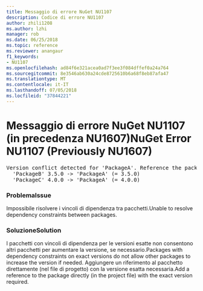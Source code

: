 ```yaml
---
title: Messaggio di errore NuGet NU1107
description: Codice di errore NU1107
author: zhili1208
ms.author: lzhi
manager: rob
ms.date: 06/25/2018
ms.topic: reference
ms.reviewer: anangaur
f1_keywords:
- NU1107
ms.openlocfilehash: ad84f6e321acea0ad7f3ee3f084dffef0a24a764
ms.sourcegitcommit: 8e3546ab630a24cde8725610b6a68f8eb87afa47
ms.translationtype: MT
ms.contentlocale: it-IT
ms.lasthandoff: 07/05/2018
ms.locfileid: "37844221"
---
```

# <a name="nuget-error-nu1107-previously-nu1607"></a><span data-ttu-id="d43b8-103">Messaggio di errore NuGet NU1107 (in precedenza NU1607)</span><span class="sxs-lookup"><span data-stu-id="d43b8-103">NuGet Error NU1107 (Previously NU1607)</span></span>

<pre>Version conflict detected for 'PackageA'. Reference the package directly from the project to resolve this issue.<br/>  'PackageB' 3.5.0 -> 'PackageA' (= 3.5.0)<br/>  'PackageC' 4.0.0 -> 'PackageA' (= 4.0.0)</pre>

### <a name="issue"></a><span data-ttu-id="d43b8-104">Problema</span><span class="sxs-lookup"><span data-stu-id="d43b8-104">Issue</span></span>
<span data-ttu-id="d43b8-105">Impossibile risolvere i vincoli di dipendenza tra pacchetti.</span><span class="sxs-lookup"><span data-stu-id="d43b8-105">Unable to resolve dependency constraints between packages.</span></span>

### <a name="solution"></a><span data-ttu-id="d43b8-106">Soluzione</span><span class="sxs-lookup"><span data-stu-id="d43b8-106">Solution</span></span>
<span data-ttu-id="d43b8-107">I pacchetti con vincoli di dipendenza per le versioni esatte non consentono altri pacchetti per aumentare la versione, se necessario.</span><span class="sxs-lookup"><span data-stu-id="d43b8-107">Packages with dependency constraints on exact versions do not allow other packages to increase the version if needed.</span></span> <span data-ttu-id="d43b8-108">Aggiungere un riferimento al pacchetto direttamente (nel file di progetto) con la versione esatta necessaria.</span><span class="sxs-lookup"><span data-stu-id="d43b8-108">Add a reference to the package directly (in the project file) with the exact version required.</span></span>